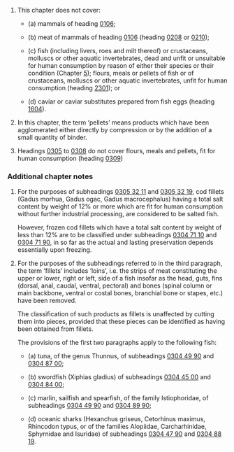 1. This chapter does not cover:

   - (a) mammals of heading [0106](/headings/0106);

   - (b) meat of mammals of heading [0106](/headings/0106) (heading [0208](/headings/0208) or [0210](/headings/0210));

   - (c) fish (including livers, roes and milt thereof) or crustaceans, molluscs or other aquatic invertebrates, dead and unfit or unsuitable for human consumption by reason of either their species or their condition (Chapter [5](/chapters/05)); flours, meals or pellets of fish or of crustaceans, molluscs or other aquatic invertebrates, unfit for human consumption (heading [2301](/headings/2301)); or

   - (d) caviar or caviar substitutes prepared from fish eggs (heading [1604](/headings/1604)).

2. In this chapter, the term ‘pellets’ means products which have been agglomerated either directly by compression or by the addition of a small quantity of binder.

3. Headings [0305](/headings/0305) to [0308](/headings/0308) do not cover flours, meals and pellets, fit for human consumption (heading [0309](/headings/0309))

### Additional chapter notes

1. For the purposes of subheadings [0305 32 11](/commodities/0305321100) and [0305 32 19](/subheadings/0305321900-80), cod fillets (Gadus morhua, Gadus ogac, Gadus macrocephalus) having a total salt content by weight of 12% or more which are fit for human consumption without further industrial processing, are considered to be salted fish. 

   However, frozen cod fillets which have a total salt content by weight of less than 12% are to be classified under subheadings [0304 71 10](/subheadings/0304711000-80) and [0304 71 90](/subheadings/0304719000-80), in so far as the actual and lasting preservation depends essentially upon freezing.

2. For the purposes of the subheadings referred to in the third paragraph, the term ‘fillets’ includes ‘loins’, i.e. the strips of meat constituting the upper or lower, right or left, side of a fish insofar as the head, guts, fins (dorsal, anal, caudal, ventral, pectoral) and bones (spinal column or main backbone, ventral or costal bones, branchial bone or stapes, etc.) have been removed. 

   The classification of such products as fillets is unaffected by cutting them into pieces, provided that these pieces can be identified as having been obtained from fillets.

   The provisions of the first two paragraphs apply to the following fish:

   - (a) tuna, of the genus Thunnus, of subheadings [0304 49 90](/subheadings/0304499000-80) and [0304 87 00](/subheadings/0304870000-80);

   - (b) swordfish (Xiphias gladius) of subheadings [0304 45 00](/commodities/0304450000) and [0304 84 00](/commodities/0304840000);

   - (c) marlin, sailfish and spearfish, of the family Istiophoridae, of subheadings [0304 49 90](/subheadings/0304499000-80) and [0304 89 90](/subheadings/0304899000-80);

   - (d) oceanic sharks (Hexanchus griseus, Cetorhinus maximus, Rhincodon typus, or of the families Alopiidae, Carcharhinidae, Sphyrnidae and Isuridae) of subheadings [0304 47 90](/commodities/0304479000) and [0304 88 19](/commodities/0304881900).
